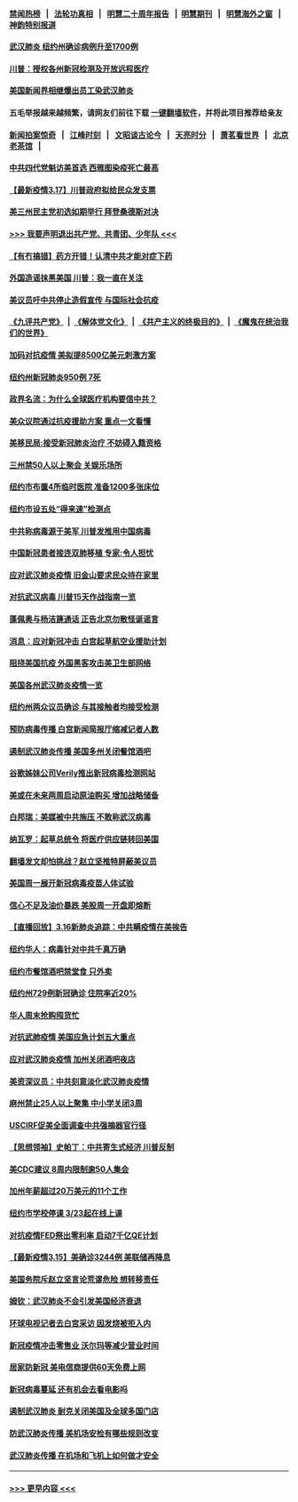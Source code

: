 #### [禁闻热榜](热点新闻.md?=0)  &nbsp;&nbsp;|&nbsp;&nbsp; [法轮功真相](https://github.com/gfw-breaker/truth/blob/master/README.md?=0) &nbsp;&nbsp;|&nbsp;&nbsp; [明慧二十周年报告](https://github.com/gfw-breaker/mh-reports/blob/master/README.md?=0) &nbsp;&nbsp;|&nbsp;&nbsp;[明慧期刊](https://github.com/gfw-breaker/mh-qikan) &nbsp;&nbsp;|&nbsp;&nbsp; [明慧海外之窗](https://github.com/gfw-breaker/mh-news/blob/master/README.md?=0) &nbsp;&nbsp;|&nbsp;&nbsp; [神韵特别报道](https://github.com/gfw-breaker/mh-news/blob/master/shenyun.md?=0)
#### [武汉肺炎 纽约州确诊病例升至1700例](../pages/nsc412/n11947811.md?t=03180302) 
#### [川普：授权各州新冠检测及开放远程医疗](../pages/nsc412/n11947761.md?t=03180302) 
#### [美国新闻界相继爆出员工染武汉肺炎](../pages/nsc412/n11947617.md?t=03180302) 
#### 五毛举报越来越频繁，请网友们前往下载 [一键翻墙软件](https://github.com/gfw-breaker/ssr-accounts)，并将此项目推荐给亲友
#### [新闻拍案惊奇](https://github.com/gfw-breaker/banned-news/blob/master/pages/link4.md) &nbsp;&nbsp;|&nbsp;&nbsp; [江峰时刻](https://github.com/gfw-breaker/banned-news/blob/master/pages/link4.md) &nbsp;&nbsp;|&nbsp;&nbsp; [文昭谈古论今](https://github.com/gfw-breaker/banned-news/blob/master/pages/link4.md) &nbsp;&nbsp;|&nbsp;&nbsp; [天亮时分](https://github.com/gfw-breaker/banned-news/blob/master/pages/link4.md) &nbsp;&nbsp;|&nbsp;&nbsp; [萧茗看世界](https://github.com/gfw-breaker/banned-news/blob/master/pages/link4.md) &nbsp;&nbsp;|&nbsp;&nbsp; [北京老茶馆](https://github.com/gfw-breaker/banned-news/blob/master/pages/link4.md) &nbsp;&nbsp;|&nbsp;&nbsp; 
#### [中共四代党魁访美首选 西雅图染疫死亡最高](../pages/nsc412/n11947602.md?t=03180302) 
#### [【最新疫情3.17】川普政府拟给民众发支票](../pages/nsc412/n11945621.md?t=03180302) 
#### [美三州民主党初选如期举行 拜登桑德斯对决](../pages/nsc412/n11947538.md?t=03180302) 
#### [>>> 我要声明退出共产党、共青团、少年队 <<<](https://github.com/begood0513/goodnews/blob/master/quit/letter.md) 
#### [【有冇搞错】药方开错！认清中共才能对症下药](../pages/nsc412/n11947665.md?t=03180302) 
#### [外国造谣抹黑美国 川普：我一直在关注](../pages/nsc412/n11947559.md?t=03180302) 
#### [美议员吁中共停止造假宣传 与国际社会抗疫](../pages/nsc412/n11947378.md?t=03180302) 
#### [《九评共产党》](https://github.com/begood0513/9ping.md/blob/master/README.md) &nbsp;|&nbsp; [《解体党文化》](../../../../jtdwh.md/blob/master/README.md)  &nbsp;|&nbsp; [《共产主义的终极目的》](../../../../gczydzjmd.md/blob/master/README.md) &nbsp;|&nbsp; [《魔鬼在统治我们的世界》](../../../../mgztzwmdsj.md/blob/master/README.md) 
#### [加码对抗疫情 美拟提8500亿美元刺激方案](../pages/nsc412/n11947394.md?t=03180302) 
#### [纽约州新冠肺炎950例 7死](../pages/nsc412/n11946095.md?t=03180302) 
#### [政界名流：为什么全球医疗机构要信中共？](../pages/nsc412/n11945479.md?t=03180302) 
#### [美众议院通过抗疫援助方案 重点一文看懂](../pages/nsc412/n11945750.md?t=03180302) 
#### [美移民局:接受新冠肺炎治疗 不妨碍入籍资格](../pages/nsc412/n11946121.md?t=03180302) 
#### [三州禁50人以上聚会  关娱乐场所](../pages/nsc412/n11946100.md?t=03180302) 
#### [纽约市布置4所临时医院 准备1200多张床位](../pages/nsc412/n11946092.md?t=03180302) 
#### [纽约市设五处“得来速”检测点](../pages/nsc412/n11946087.md?t=03180302) 
#### [中共称病毒源于美军 川普发推用中国病毒](../pages/nsc412/n11945945.md?t=03180302) 
#### [中国新冠患者接连双肺移植 专家:令人担忧](../pages/nsc412/n11945516.md?t=03180302) 
#### [应对武汉肺炎疫情 旧金山要求民众待在家里](../pages/nsc412/n11945757.md?t=03180302) 
#### [对抗武汉病毒 川普15天作战指南一览](../pages/nsc412/n11945503.md?t=03180302) 
#### [蓬佩奥与杨洁篪通话 正告北京勿散怪诞谣言](../pages/nsc412/n11945291.md?t=03180302) 
#### [消息：应对新冠冲击 白宫起草航空业援助计划](../pages/nsc412/n11945237.md?t=03180302) 
#### [阻挠美国抗疫 外国黑客攻击美卫生部网络](../pages/nsc412/n11945190.md?t=03180302) 
#### [美国各州武汉肺炎疫情一览](../pages/nsc412/n11944066.md?t=03180302) 
#### [纽约州两众议员确诊 与其接触者均接受检测](../pages/nsc412/n11944930.md?t=03180302) 
#### [预防病毒传播 白宫新闻简报厅缩减记者人数](../pages/nsc412/n11945023.md?t=03180302) 
#### [遏制武汉肺炎传播 美国多州关闭餐馆酒吧](../pages/nsc412/n11944857.md?t=03180302) 
#### [谷歌姊妹公司Verily推出新冠病毒检测网站](../pages/nsc412/n11945017.md?t=03180302) 
#### [美或在未来两周启动原油购买 增加战略储备](../pages/nsc412/n11944956.md?t=03180302) 
#### [白邦瑞：美媒被中共施压 不敢称武汉病毒](../pages/nsc412/n11944815.md?t=03180302) 
#### [纳瓦罗：起草总统令 将医疗供应链转回美国](../pages/nsc412/n11944808.md?t=03180302) 
#### [翻墙发文却怕挑战？赵立坚推特屏蔽美议员](../pages/nsc412/n11944758.md?t=03180302) 
#### [美国周一展开新冠病毒疫苗人体试验](../pages/nsc412/n11944761.md?t=03180302) 
#### [信心不足及油价暴跌 美股周一开盘即熔断](../pages/nsc412/n11944728.md?t=03180302) 
#### [【直播回放】3.16新肺炎追踪：中共瞒疫情在美挨告](../pages/nsc412/n11944429.md?t=03180302) 
#### [纽约华人：病毒针对中共千真万确](../pages/nsc412/n11942905.md?t=03180302) 
#### [纽约市餐馆酒吧禁堂食  只外卖](../pages/nsc412/n11943729.md?t=03180302) 
#### [纽约州729例新冠确诊  住院率近20%](../pages/nsc412/n11943724.md?t=03180302) 
#### [华人周末抢购囤货忙](../pages/nsc412/n11943687.md?t=03180302) 
#### [对抗武肺疫情 美国应急计划五大重点](../pages/nsc412/n11943193.md?t=03180302) 
#### [应对武汉肺炎疫情 加州关闭酒吧夜店](../pages/nsc412/n11943540.md?t=03180302) 
#### [美资深议员：中共刻意淡化武汉肺炎疫情](../pages/nsc412/n11943061.md?t=03180302) 
#### [麻州禁止25人以上聚集   中小学关闭3周](../pages/nsc412/n11943154.md?t=03180302) 
#### [USCIRF促美全面调查中共强摘器官行径](../pages/nsc412/n11942904.md?t=03180302) 
#### [【思想领袖】史帕丁：中共寄生式经济 川普反制](../pages/nsc412/n11805341.md?t=03180302) 
#### [美CDC建议 8周内限制逾50人集会](../pages/nsc412/n11942944.md?t=03180302) 
#### [加州年薪超过20万美元的11个工作](../pages/nsc412/n11919113.md?t=03180302) 
#### [纽约市学校停课   3/23起在线上课](../pages/nsc412/n11942804.md?t=03180302) 
#### [对抗疫情FED祭出零利率 启动7千亿QE计划](../pages/nsc412/n11942782.md?t=03180302) 
#### [【最新疫情3.15】美确诊3244例 美联储再降息](../pages/nsc412/n11940988.md?t=03180302) 
#### [美国务院斥赵立坚言论荒谬危险 想转移责任](../pages/nsc412/n11942518.md?t=03180302) 
#### [姆钦：武汉肺炎不会引发美国经济衰退](../pages/nsc412/n11942530.md?t=03180302) 
#### [环球电视记者去白宫采访 因发烧被拒入内](../pages/nsc412/n11942516.md?t=03180302) 
#### [新冠疫情冲击零售业 沃尔玛等减少营业时间](../pages/nsc412/n11942454.md?t=03180302) 
#### [居家防新冠 美电信商提供60天免费上网](../pages/nsc412/n11942457.md?t=03180302) 
#### [新冠病毒蔓延 还有机会去看电影吗](../pages/nsc412/n11942385.md?t=03180302) 
#### [遏制武汉肺炎 耐克关闭美国及全球多国门店](../pages/nsc412/n11942366.md?t=03180302) 
#### [防武汉肺炎传播 美机场安检有哪些规则改变](../pages/nsc412/n11939497.md?t=03180302) 
#### [武汉肺炎传播 在机场和飞机上如何做才安全](../pages/nsc412/n11928171.md?t=03180302) 

----
#### [ >>> 更早内容 <<< ](../indexes/nsc412-earlier.md)
